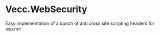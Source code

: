 Vecc.WebSecurity
================

Easy implementation of a bunch of anti cross site scripting headers for asp.net
